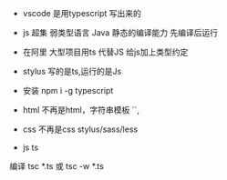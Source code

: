 - vscode 是用typescript 写出来的
- js 超集 弱类型语言
    Java 静态的编译能力 先编译后运行
- 在阿里 大型项目用ts 代替JS
    给js加上类型约定
- stylus
    写的是ts,运行的是Js
- 安装
    npm i -g typescript

- html 不再是html，字符串模板 ``,
- css 不再是css  stylus/sass/less
- js ts

编译
      tsc *.ts 或 tsc -w *.ts